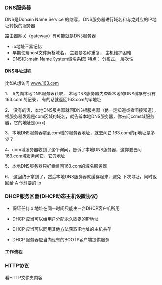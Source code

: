 ### DNS服务器

DNS是Domain Name Service 的缩写， DNS服务器进行域名和与之对应的IP地址转换的服务器

路由器网关（gateway）有可能就是DNS服务器

* ip地址不易记忆
* 早期使用host文件解析域名， 主要是名称重复， 主机维护困难
* DNS(Domain Name System域名系统) 特点： 分布式， 层次性

#### DNS寻址过程
比如A想访问 www.163.com

1、 A先向本地DNS服务器获取， 本地DNS服务器先查看本地的DNS缓存有没有 163.com 的记录， 有的话就返回163.com的ip地址

2、 没有的话，本地DNS服务器就问DNS根服务器（他一定知道或者间接知道），根服务器发现是com区域的域名，就告诉本地DNS服务器，你去问coms域服务器，它的地址是(xxx)

3、本地DNS服务器拿到com域的服务器地址，就去问它 163.com的ip地址是多少？

4、com域服务器收到了这个询问，告诉了本地DNS服务器，这你要去问 163.com域服务问它，它的地址

5、本地DNS服务器只好继续问163.com的域名服务器

6、 这回终于拿到了，然后本地DNS服务器就缓存起来，避免 下次寻址，同时返回给 A 他想要的 ip 


### DHCP服务区器(DHCP动态主机设置协议)

* 保证任何ip 地址在同一时间只能由一台DHCP客户机所用

* DHCP 应当可以给用户分配永久固定的IP地址

* DHCP 应当可以同用其他方法获取IP地址的主机共存

* DHCP 服务器应当向现有的BOOTP客户端提供服务

#### 工作流程


### HTTP协议 

看HTTP文件夹内容
